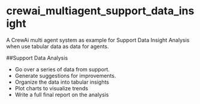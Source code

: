 # crewai_multiagent_support_data_insight
A CrewAi multi agent system as example for 
Support Data Insight Analysis when use tabular data
as data for agents.

##Support Data Analysis

- Go over a series of data from support.
- Generate suggestions for improvements.
- Organize the data into tabular insights
- Plot charts to visualize trends
- Write a full final report on the analysis
